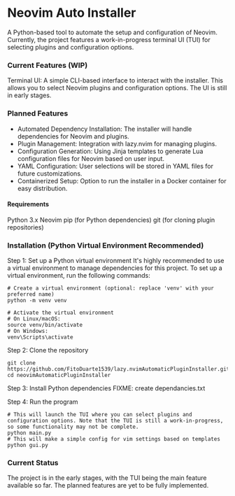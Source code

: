 # Neovim Auto Installer

A Python-based tool to automate the setup and configuration of Neovim. Currently, the project features a work-in-progress terminal UI (TUI) for selecting plugins and configuration options.

### Current Features (WIP)

Terminal UI: A simple CLI-based interface to interact with the installer. This allows you to select Neovim plugins and configuration options. The UI is still in early stages.

### Planned Features

- Automated Dependency Installation: The installer will handle dependencies for Neovim and plugins.
- Plugin Management: Integration with lazy.nvim for managing plugins.
- Configuration Generation: Using Jinja templates to generate Lua configuration files for Neovim based on user input.
- YAML Configuration: User selections will be stored in YAML files for future customizations.
- Containerized Setup: Option to run the installer in a Docker container for easy distribution.

#### Requirements

Python 3.x
Neovim
pip (for Python dependencies)
git (for cloning plugin repositories)

### Installation (Python Virtual Environment Recommended)

Step 1: Set up a Python virtual environment
It's highly recommended to use a virtual environment to manage dependencies for this project. To set up a virtual environment, run the following commands:

```
# Create a virtual environment (optional: replace 'venv' with your preferred name)
python -m venv venv

# Activate the virtual environment
# On Linux/macOS:
source venv/bin/activate
# On Windows:
venv\Scripts\activate
```
Step 2: Clone the repository
```
git clone https://github.com/FitoDuarte1539/lazy.nvimAutomaticPluginInstaller.git
cd neovimAutomaticPluginInstaller
```
Step 3: Install Python dependencies
 FIXME: create dependancies.txt
 
Step 4: Run the program

```
# This will launch the TUI where you can select plugins and configuration options. Note that the TUI is still a work-in-progress, so some functionality may not be complete.
python main.py
# This will make a simple config for vim settings based on templates
python gui.py
```
### Current Status

The project is in the early stages, with the TUI being the main feature available so far.
The planned features are yet to be fully implemented.
